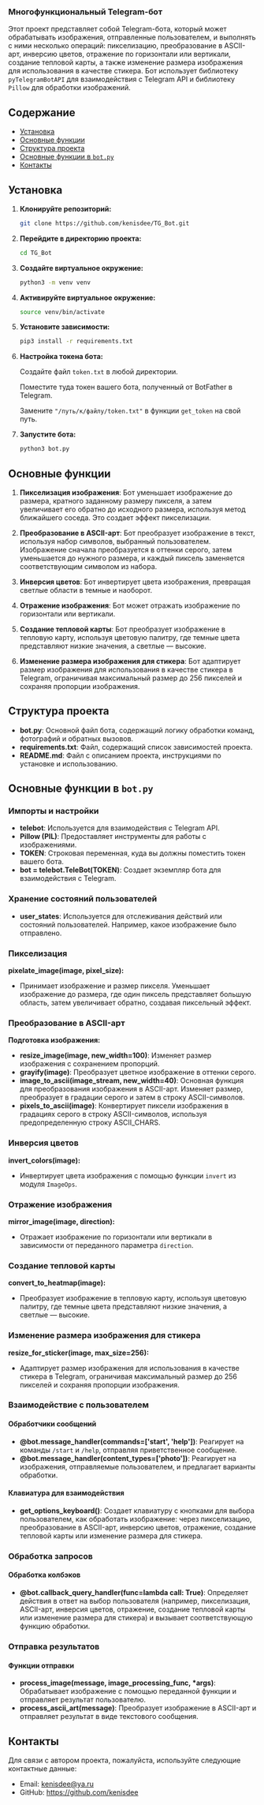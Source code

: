 ### Многофункциональный Telegram-бот

Этот проект представляет собой Telegram-бота, который может обрабатывать изображения, отправленные пользователем, и
выполнять с ними несколько операций: пикселизацию, преобразование в ASCII-арт, инверсию цветов, отражение по горизонтали
или вертикали, создание тепловой карты, а также изменение размера изображения для использования в качестве стикера. Бот
использует библиотеку `pyTelegramBotAPI` для взаимодействия с Telegram API и библиотеку `Pillow` для обработки
изображений.

## Содержание

- [Установка](#установка)
- [Основные функции](#основные-функции)
- [Структура проекта](#структура-проекта)
- [Основные функции в `bot.py`](#основные-функции-в-botpy)
- [Контакты](#контакты)

## Установка

1. **Клонируйте репозиторий:**

   ```bash
   git clone https://github.com/kenisdee/TG_Bot.git
   ```

2. **Перейдите в директорию проекта:**

   ```bash
   cd TG_Bot
   ```

3. **Создайте виртуальное окружение:**

   ```bash
   python3 -m venv venv
   ```

4. **Активируйте виртуальное окружение:**

   ```bash
   source venv/bin/activate
   ```

5. **Установите зависимости:**

   ```bash
   pip3 install -r requirements.txt
   ```

6. **Настройка токена бота:**

   Создайте файл `token.txt` в любой директории.

   Поместите туда токен вашего бота, полученный от BotFather в Telegram.

   Замените `"/путь/к/файлу/token.txt"` в функции `get_token` на свой путь.

7. **Запустите бота:**

   ```bash
   python3 bot.py
   ```

## Основные функции

1. **Пикселизация изображения**: Бот уменьшает изображение до размера, кратного заданному размеру пикселя, а затем
   увеличивает его обратно до исходного размера, используя метод ближайшего соседа. Это создает эффект пикселизации.

2. **Преобразование в ASCII-арт**: Бот преобразует изображение в текст, используя набор символов, выбранный
   пользователем. Изображение сначала преобразуется в оттенки серого, затем уменьшается до нужного размера, и каждый
   пиксель заменяется соответствующим символом из набора.

3. **Инверсия цветов**: Бот инвертирует цвета изображения, превращая светлые области в темные и наоборот.

4. **Отражение изображения**: Бот может отражать изображение по горизонтали или вертикали.

5. **Создание тепловой карты**: Бот преобразует изображение в тепловую карту, используя цветовую палитру, где темные
   цвета представляют низкие значения, а светлые — высокие.

6. **Изменение размера изображения для стикера**: Бот адаптирует размер изображения для использования в качестве стикера
   в Telegram, ограничивая максимальный размер до 256 пикселей и сохраняя пропорции изображения.

## Структура проекта

- **bot.py**: Основной файл бота, содержащий логику обработки команд, фотографий и обратных вызовов.
- **requirements.txt**: Файл, содержащий список зависимостей проекта.
- **README.md**: Файл с описанием проекта, инструкциями по установке и использованию.

## Основные функции в `bot.py`

### Импорты и настройки

- **telebot**: Используется для взаимодействия с Telegram API.
- **Pillow (PIL)**: Предоставляет инструменты для работы с изображениями.
- **TOKEN**: Строковая переменная, куда вы должны поместить токен вашего бота.
- **bot = telebot.TeleBot(TOKEN)**: Создает экземпляр бота для взаимодействия с Telegram.

### Хранение состояний пользователей

- **user_states**: Используется для отслеживания действий или состояний пользователей. Например, какое изображение было
  отправлено.

### Пикселизация

**pixelate_image(image, pixel_size):**

- Принимает изображение и размер пикселя. Уменьшает изображение до размера, где один пиксель представляет большую
  область, затем увеличивает обратно, создавая пиксельный эффект.

### Преобразование в ASCII-арт

**Подготовка изображения:**

- **resize_image(image, new_width=100)**: Изменяет размер изображения с сохранением пропорций.
- **grayify(image)**: Преобразует цветное изображение в оттенки серого.
- **image_to_ascii(image_stream, new_width=40)**: Основная функция для преобразования изображения в ASCII-арт. Изменяет
  размер, преобразует в градации серого и затем в строку ASCII-символов.
- **pixels_to_ascii(image)**: Конвертирует пиксели изображения в градациях серого в строку ASCII-символов, используя
  предопределенную строку ASCII_CHARS.

### Инверсия цветов

**invert_colors(image):**

- Инвертирует цвета изображения с помощью функции `invert` из модуля `ImageOps`.

### Отражение изображения

**mirror_image(image, direction):**

- Отражает изображение по горизонтали или вертикали в зависимости от переданного параметра `direction`.

### Создание тепловой карты

**convert_to_heatmap(image):**

- Преобразует изображение в тепловую карту, используя цветовую палитру, где темные цвета представляют низкие значения, а
  светлые — высокие.

### Изменение размера изображения для стикера

**resize_for_sticker(image, max_size=256):**

- Адаптирует размер изображения для использования в качестве стикера в Telegram, ограничивая максимальный размер до 256
  пикселей и сохраняя пропорции изображения.

### Взаимодействие с пользователем

#### Обработчики сообщений

- **@bot.message_handler(commands=['start', 'help'])**: Реагирует на команды `/start` и `/help`, отправляя
  приветственное сообщение.
- **@bot.message_handler(content_types=['photo'])**: Реагирует на изображения, отправляемые пользователем, и предлагает
  варианты обработки.

#### Клавиатура для взаимодействия

- **get_options_keyboard()**: Создает клавиатуру с кнопками для выбора пользователем, как обработать изображение: через
  пикселизацию, преобразование в ASCII-арт, инверсию цветов, отражение, создание тепловой карты или изменение размера
  для стикера.

### Обработка запросов

#### Обработка колбэков

- **@bot.callback_query_handler(func=lambda call: True)**: Определяет действия в ответ на выбор пользователя (например,
  пикселизация, ASCII-арт, инверсия цветов, отражение, создание тепловой карты или изменение размера для стикера) и
  вызывает соответствующую функцию обработки.

### Отправка результатов

#### Функции отправки

- **process_image(message, image_processing_func, *args)**: Обрабатывает изображение с помощью переданной функции и
  отправляет результат пользователю.
- **process_ascii_art(message)**: Преобразует изображение в ASCII-арт и отправляет результат в виде текстового
  сообщения.

## Контакты

Для связи с автором проекта, пожалуйста, используйте следующие контактные данные:

- Email: kenisdee@ya.ru
- GitHub: https://github.com/kenisdee